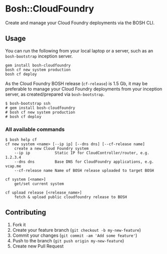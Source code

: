 # Bosh::CloudFoundry

Create and manage your Cloud Foundry deployments via the BOSH CLI.

## Usage

You can run the following from your local laptop or a server, such as an `bosh-bootstrap` inception server.

```
gem install bosh-cloudfoundry
bosh cf new system production
bosh cf deploy
```

As the Cloud Foundry BOSH release (`cf-release`) is 1.5 Gb, it may be preferable to manage your Cloud Foundry deployments from your inception server, as created/prepared via `bosh-bootstrap`.

```
$ bosh-bootstrap ssh
# gem install bosh-cloudfoundry
# bosh cf new system production
# bosh cf deploy
```

### All available commands

```
$ bosh help cf
cf new system <name> [--ip ip] [--dns dns] [--cf-release name] 
    create a new Cloud Foundry system 
    --ip ip           Static IP for CloudController/router, e.g. 1.2.3.4 
    --dns dns         Base DNS for CloudFoundry applications, e.g. vcap.me 
    --cf-release name Name of BOSH release uploaded to target BOSH 

cf system [<name>] 
    get/set current system 

cf upload release [<release_name>] 
    fetch & upload public cloudfoundry release to BOSH 
```

## Contributing

1. Fork it
2. Create your feature branch (`git checkout -b my-new-feature`)
3. Commit your changes (`git commit -am 'Add some feature'`)
4. Push to the branch (`git push origin my-new-feature`)
5. Create new Pull Request
